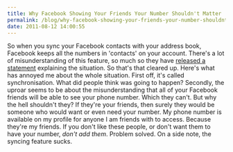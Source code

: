```yaml
---
title: Why Facebook Showing Your Friends Your Number Shouldn't Matter
permalink: /blog/why-facebook-showing-your-friends-your-number-shouldnt-matter/
date: 2011-08-12 14:00:55
---
```


So when you sync your Facebook contacts with your address book, Facebook keeps all the numbers in 'contacts' on your account. There's a lot of misunderstanding of this feature, so much so they have [released a statement](http://mashable.com/2011-08-11/facebook-phone-numbers/) explaining the situation. So that's that cleared up.  Here's what has annoyed me about the whole situation. First off, it's called synchronisation. What did people think was going to happen? Secondly, the uproar seems to be about the misunderstanding that all of your Facebook friends will be able to see your phone number. Which they can't. But why the hell shouldn't they? If they're your friends, then surely they would be someone who would want or even need your number. My phone number is available on my profile for anyone I am friends with to access. Because they're my friends. If you don't like these people, or don't want them to have your number, _don't add them_. Problem solved. On a side note, the syncing feature sucks.